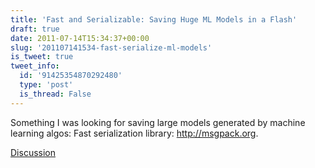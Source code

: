 ```yaml
---
title: 'Fast and Serializable: Saving Huge ML Models in a Flash'
draft: true
date: 2011-07-14T15:34:37+00:00
slug: '201107141534-fast-serialize-ml-models'
is_tweet: true
tweet_info:
  id: '91425354870292480'
  type: 'post'
  is_thread: False
---
```




Something I was looking for saving large models generated by machine learning algos: Fast serialization library: <http://msgpack.org>.

[Discussion](https://x.com/sytelus/status/91425354870292480)
